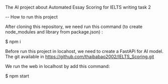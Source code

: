 The AI project about Automated Essay Scoring for IELTS writing task 2

-- How to run this project

After cloning this repository, we need run this command (to create node_modules and library from package.json) :

$ npm i

Before run this project in locahost, we need to create a FastAPi for AI model. The git available in https://github.com/thaibabao2002/IELTS_Scoring.git

We run the web in localhost by add this command:

$ npm start
